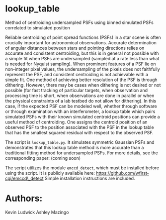 # lookup_table
Method of centroiding undersampled PSFs using binned simulated PSFs correlated to simulated position

Reliable centroiding of point spread functions (PSFs) in a star scene is often crucially important for astronomical observations.  Accurate determination of angular distances between stars and pointing directions relies on accurate and consistent centroiding, but this is in general not possible with a simple fit when PSFs are undersampled (sampled at a rate less than what is needed for Nyquist sampling).  When prominent features of a PSF lie on non-integer pixel values, the undersampling of the pixels does not faithfully represent the PSF, and consistent centroiding is not achievable with a simple fit.  One method of achieving better resolution of the PSF is through dithering.  However, there may be cases when dithering is not desired or not possible (for fast tracking of particular targets, when observation and processing time is short, when observations are done in parallel or when the physical constraints of a lab testbed do not allow for dithering).  In this case, if the expected PSF can be modeled well, whether through software or through examination with an interferometer, a lookup table which pairs simulated PSFs with their known simulated centroid positions can provide a useful method of centroiding.  One assigns the centroid position of an observed PSF to the position associated with the PSF in the lookup table that has the smallest squared residual with respect to the observed PSF.

The script is `lookup_table.py`.  It simulates symmetric Gaussian PSFs and demonstrates that this lookup table method is more accurate than a traditional fitting method for undersampled PSFs.  For more details, see the corresponding paper:  (coming soon)

The script utilizes the module `emccd_detect`, which must be installed before using the script.  It is publicly available here:
 https://github.com/wfirst-cgi/emccd\_detect
Simple installation instructions are included. 

# Authors:
Kevin Ludwick
Ashley Mazingo
